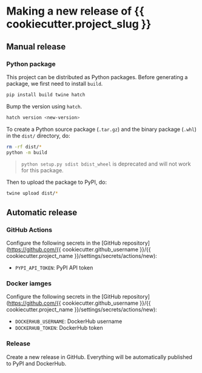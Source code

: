 # Making a new release of {{ cookiecutter.project_slug }}

## Manual release

### Python package

This project can be distributed as Python
packages. Before generating a package, we first need to install `build`.

```bash
pip install build twine hatch
```

Bump the version using `hatch`.

```bash
hatch version <new-version>
```

To create a Python source package (`.tar.gz`) and the binary package (`.whl`) in the `dist/` directory, do:

```bash
rm -rf dist/*
python -m build
```

> `python setup.py sdist bdist_wheel` is deprecated and will not work for this package.

Then to upload the package to PyPI, do:

```bash
twine upload dist/*
```


## Automatic release

### GitHub Actions

Configure the following secrets in the [GitHub repository](https://github.com/{{ cookiecutter.github_username }}/{{ cookiecutter.project_name }}/settings/secrets/actions/new):

- `PYPI_API_TOKEN`: PyPI API token

### Docker iamges

Configure the following secrets in the [GitHub repository](https://github.com/{{ cookiecutter.github_username }}/{{ cookiecutter.project_name }}/settings/secrets/actions/new):

- `DOCKERHUB_USERNAME`: DockerHub username
- `DOCKERHUB_TOKEN`: DockerHub token

### Release

Create a new release in GitHub. Everything will be automatically published to PyPI and DockerHub.
